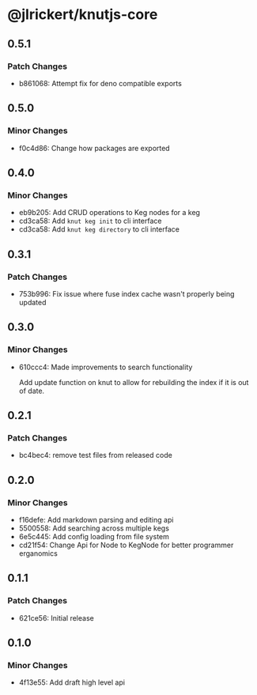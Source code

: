 # @jlrickert/knutjs-core

## 0.5.1

### Patch Changes

- b861068: Attempt fix for deno compatible exports

## 0.5.0

### Minor Changes

- f0c4d86: Change how packages are exported

## 0.4.0

### Minor Changes

- eb9b205: Add CRUD operations to Keg nodes for a keg
- cd3ca58: Add `knut keg init` to cli interface
- cd3ca58: Add `knut keg directory` to cli interface

## 0.3.1

### Patch Changes

- 753b996: Fix issue where fuse index cache wasn't properly being updated

## 0.3.0

### Minor Changes

- 610ccc4: Made improvements to search functionality

  Add update function on knut to allow for rebuilding the index if it is out of date.

## 0.2.1

### Patch Changes

- bc4bec4: remove test files from released code

## 0.2.0

### Minor Changes

- f16defe: Add markdown parsing and editing api
- 5500558: Add searching across multiple kegs
- 6e5c445: Add config loading from file system
- cd21f54: Change Api for Node to KegNode for better programmer erganomics

## 0.1.1

### Patch Changes

- 621ce56: Initial release

## 0.1.0

### Minor Changes

- 4f13e55: Add draft high level api
